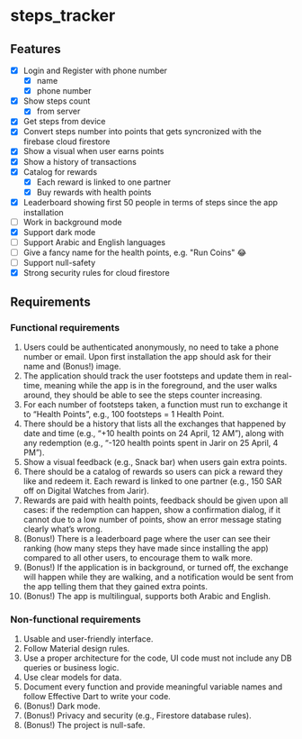 # steps_tracker

## Features

- [x] Login and Register with phone number
  - [x] name
  - [x] phone number
- [x] Show steps count
  - [x] from server
- [x] Get steps from device
- [x] Convert steps number into points that gets syncronized with the firebase cloud firestore
- [x] Show a visual when user earns points
- [x] Show a history of transactions
- [x] Catalog for rewards
  - [x] Each reward is linked to one partner
  - [x] Buy rewards with health points
- [x] Leaderboard showing first 50 people in terms of steps since the app installation
- [ ] Work in background mode
- [x] Support dark mode
- [ ] Support Arabic and English languages
- [ ] Give a fancy name for the health points, e.g. "Run Coins" 😂
- [ ] Support null-safety
- [x] Strong security rules for cloud firestore

## Requirements

### Functional requirements

1. Users could be authenticated anonymously, no need to take a phone number or email.
   Upon first installation the app should ask for their name and (Bonus!) image.
2. The application should track the user footsteps and update them in real-time, meaning
   while the app is in the foreground, and the user walks around, they should be able to
   see the steps counter increasing.
3. For each number of footsteps taken, a function must run to exchange it to “Health
   Points”, e.g., 100 footsteps = 1 Health Point.
4. There should be a history that lists all the exchanges that happened by date and time
   (e.g., “+10 health points on 24 April, 12 AM”), along with any redemption (e.g., “-120
   health points spent in Jarir on 25 April, 4 PM”).
5. Show a visual feedback (e.g., Snack bar) when users gain extra points.
6. There should be a catalog of rewards so users can pick a reward they like and redeem it.
   Each reward is linked to one partner (e.g., 150 SAR off on Digital Watches from Jarir).
7. Rewards are paid with health points, feedback should be given upon all cases: if the
   redemption can happen, show a confirmation dialog, if it cannot due to a low number of
   points, show an error message stating clearly what’s wrong.
8. (Bonus!) There is a leaderboard page where the user can see their ranking (how many
   steps they have made since installing the app) compared to all other users, to encourage
   them to walk more.
9. (Bonus!) If the application is in background, or turned off, the exchange will happen
   while they are walking, and a notification would be sent from the app telling them that
   they gained extra points.
10. (Bonus!) The app is multilingual, supports both Arabic and English.

### Non-functional requirements

1. Usable and user-friendly interface.
2. Follow Material design rules.
3. Use a proper architecture for the code, UI code must not include any DB queries or
   business logic.
4. Use clear models for data.
5. Document every function and provide meaningful variable names and follow Effective
   Dart to write your code.
6. (Bonus!) Dark mode.
7. (Bonus!) Privacy and security (e.g., Firestore database rules).
8. (Bonus!) The project is null-safe.
